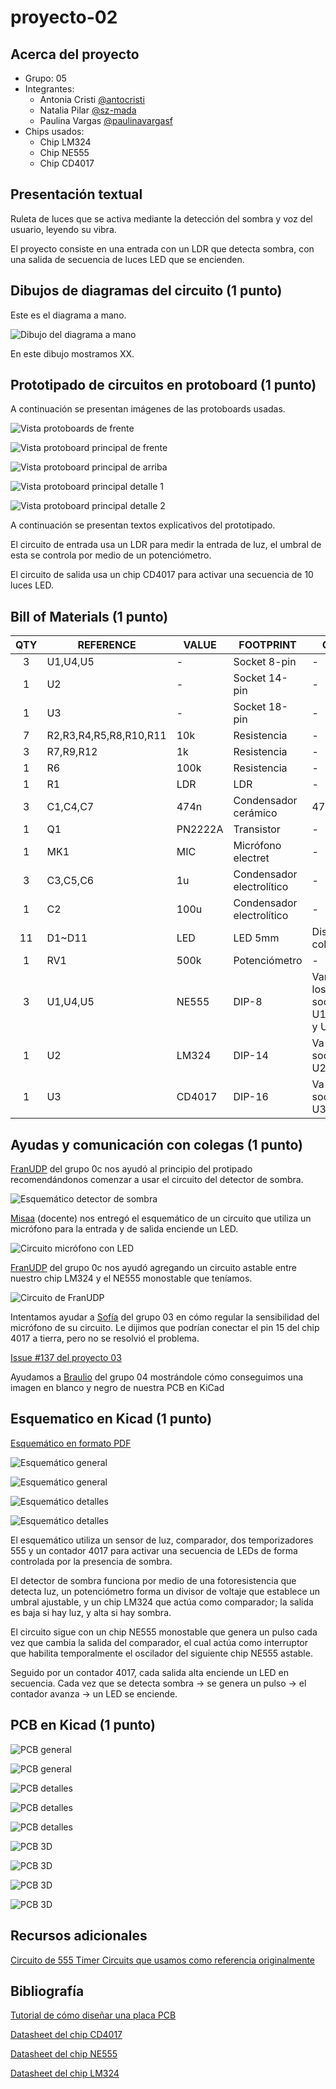 # proyecto-02

## Acerca del proyecto

- Grupo: 05
- Integrantes:
  - Antonia Cristi [@antocristi](https://github.com/antocristi)
  - Natalia Pilar [@sz-mada](https://github.com/sz-mada)
  - Paulina Vargas [@paulinavargasf](https://github.com/paulinavargasf)
- Chips usados:
  - Chip LM324
  - Chip NE555
  - Chip CD4017

## Presentación textual

Ruleta de luces que se activa mediante la detección del sombra y voz del usuario, leyendo su vibra.

El proyecto consiste en una entrada con un LDR que detecta sombra, con una salida de secuencia de luces LED que se encienden.

## Dibujos de diagramas del circuito (1 punto)

Este es el diagrama a mano.

![Dibujo del diagrama a mano](./imagenes/diagrama-mano.jpg)

En este dibujo mostramos XX.

## Prototipado de circuitos en protoboard (1 punto)

A continuación se presentan imágenes de las protoboards usadas.

![Vista protoboards de frente](./imagenes/tme-grupo05-registro01.jpg)

![Vista protoboard principal de frente](./imagenes/tme-grupo05-registro02.jpg)

![Vista protoboard principal de arriba](./imagenes/tme-grupo05-registro03.jpg)

![Vista protoboard principal detalle 1](./imagenes/tme-grupo05-registro04.jpg)

![Vista protoboard principal detalle 2](./imagenes/tme-grupo05-registro06.jpg)

A continuación se presentan textos explicativos del prototipado.

El circuito de entrada usa un LDR para medir la entrada de luz, el umbral de esta se controla por medio de un potenciómetro.

El circuito de salida usa un chip CD4017 para activar una secuencia de 10 luces LED.

## Bill of Materials (1 punto)

|QTY|REFERENCE|VALUE|FOOTPRINT|OBS
|:-:|-|-|-|-
|3|U1,U4,U5|-|Socket 8-pin|-
|1|U2|-|Socket 14-pin|-
|1|U3|-|Socket 18-pin|-
|7|R2,R3,R4,R5,R8,R10,R11|10k|Resistencia|-
|3|R7,R9,R12|1k|Resistencia|-
|1|R6|100k|Resistencia|-
|1|R1|LDR|LDR|-
|3|C1,C4,C7|474n|Condensador cerámico|474
|1|Q1|PN2222A|Transistor|-
|1|MK1|MIC|Micrófono electret|-
|3|C3,C5,C6|1u|Condensador electrolítico|-
|1|C2|100u|Condensador electrolítico|-
|11|D1~D11|LED|LED 5mm|Distintos colores
|1|RV1|500k|Potenciómetro|-
|3|U1,U4,U5|NE555|DIP-8|Van en los socket U1, U4, y U5
|1|U2|LM324|DIP-14|Va en el socket U2
|1|U3|CD4017|DIP-16|Va en el socket U3

## Ayudas y comunicación con colegas (1 punto)

[FranUDP](https://github.com/FranUDP) del grupo 0c nos ayudó al principio del protipado recomendándonos comenzar a usar el circuito del detector de sombra.

![Esquemático detector de sombra](./imagenes/ayudacolegas_01.png)

[Misaa](https://github.com/misaaaaaa) (docente) nos entregó el esquemático de un circuito que utiliza un micrófono para la entrada y de salida enciende un LED.

![Circuito micrófono con LED](./imagenes/ayudacolegas_02.png)

[FranUDP](https://github.com/FranUDP) del grupo 0c nos ayudó agregando un circuito astable entre nuestro chip LM324 y el NE555 monostable que teníamos.

![Circuito de FranUDP](./imagenes/ayudacolegas_03.png)

Intentamos ayudar a [Sofía](https://github.com/sofiacartes) del grupo 03 en cómo regular la sensibilidad del micrófono de su circuito. Le dijimos que podrían conectar el pin 15 del chip 4017 a tierra, pero no se resolvió el problema.

[Issue #137 del proyecto 03](https://github.com/disenoUDP/dis8644-2025-1-proyectos/issues/137#issuecomment-2984472409)

Ayudamos a [Braulio](https://github.com/brauliofigueroa2001) del grupo 04 mostrándole cómo conseguimos una imagen en blanco y negro de nuestra PCB en KiCad

## Esquematico en Kicad (1 punto)

[Esquemático en formato PDF](./imagenes/esquematico-05.pdf)

![Esquemático general](./imagenes/esquematico_general01.png)

![Esquemático general](./imagenes/esquematico_general02.png)

![Esquemático detalles](./imagenes/esquematico_detalle01.png)

![Esquemático detalles](./imagenes/esquematico_detalle02.png)

El esquemático utiliza un sensor de luz, comparador, dos temporizadores 555 y un contador 4017 para activar una secuencia de LEDs de forma controlada por la presencia de sombra.

El detector de sombra funciona por medio de una fotoresistencia que detecta luz, un potenciómetro forma un divisor de voltaje que establece un umbral ajustable, y un chip LM324 que actúa como comparador; la salida es baja si hay luz, y alta si hay sombra.

El circuito sigue con un chip NE555 monostable que genera un pulso cada vez que cambia la salida del comparador, el cual actúa como interruptor que habilita temporalmente el oscilador del siguiente chip NE555 astable.

Seguido por un contador 4017, cada salida alta enciende un LED en secuencia. Cada vez que se detecta sombra &rarr; se genera un pulso &rarr; el contador avanza &rarr; un LED se enciende.

## PCB en Kicad (1 punto)

![PCB general](./imagenes/pcb_general_bw.png)

![PCB general](./imagenes/pcb_general.png)

![PCB detalles](./imagenes/pcb_detalle01.png)

![PCB detalles](./imagenes/pcb_detalle02.png)

![PCB detalles](./imagenes/pcb_detalle03.png)

![PCB 3D](./imagenes/pcb_3d.png)

![PCB 3D](./imagenes/pcb_3d_perspectiva.png)

![PCB 3D](./imagenes/pcb_3d_reverso_01.png)

![PCB 3D](./imagenes/pcb_3d_reverso_02.png)

## Recursos adicionales

[Circuito de 555 Timer Circuits que usamos como referencia originalmente](https://www.555-timer-circuits.com/roulette.html)

## Bibliografía

[Tutorial de cómo diseñar una placa PCB](https://www.youtube.com/watch?v=kccAeKYytE8)

[Datasheet del chip CD4017](https://www.makerhero.com/img/files/download/CD4017-Datasheet.pdf)

[Datasheet del chip NE555](https://www.ti.com/lit/ds/symlink/ne555.pdf)

[Datasheet del chip LM324](https://www.ti.com/lit/ds/symlink/lm324.pdf)
